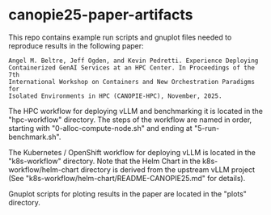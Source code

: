 # canopie25-paper-artifacts

This repo contains example run scripts and gnuplot files needed to reproduce results in the following paper:

```
Angel M. Beltre, Jeff Ogden, and Kevin Pedretti. Experience Deploying
Containerized GenAI Services at an HPC Center. In Proceedings of the 7th
International Workshop on Containers and New Orchestration Paradigms for
Isolated Environments in HPC (CANOPIE-HPC), November, 2025.
```

The HPC workflow for deploying vLLM and benchmarking it is located in the
"hpc-workflow" directory. The steps of the workflow are named in order,
starting with "0-alloc-compute-node.sh" and ending at "5-run-benchmark.sh".

The Kubernetes / OpenShift workflow for deploying vLLM is located in the
"k8s-workflow" directory.  Note that the Helm Chart in the
k8s-workflow/helm-chart directory is derived from the upstream vLLM project
(See "k8s-workflow/helm-chart/README-CANOPIE25.md" for details).

Gnuplot scripts for ploting results in the paper are located in the "plots" directory.
